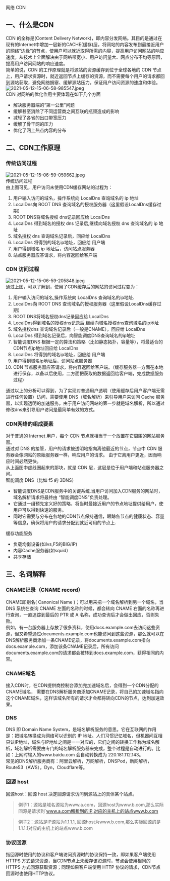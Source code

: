 网络 CDN
<a name="thE4q"></a>
## 一、什么是CDN
CDN 的全称是(Content Delivery Network)，即内容分发网络。其目的是通过在现有的Internet中增加一层新的CACHE(缓存)层，将网站的内容发布到最接近用户的网络”边缘“的节点，使用户可以就近取得所需的内容，提高用户访问网站的响应速度。从技术上全面解决由于网络带宽小、用户访问量大、网点分布不均等原因，提高用户访问网站的响应速度。<br />简单的说，CDN 的工作原理就是将源站的资源缓存到位于全球各地的 CDN 节点上，用户请求资源时，就近返回节点上缓存的资源，而不需要每个用户的请求都回到源站获取，避免网络拥塞、缓解源站压力，保证用户访问资源的速度和体验。<br />![2021-05-12-15-06-58-985547.jpeg](https://cdn.nlark.com/yuque/0/2021/jpeg/396745/1620803291842-d57afa5d-75cc-4d02-ad72-863b0eb15818.jpeg#clientId=ubce6622b-22e3-4&from=ui&id=u63e5e3ec&originHeight=433&originWidth=638&originalType=binary&size=23764&status=done&style=shadow&taskId=u13f7c1f8-3ee0-426f-aa8f-1ddea47cc5e)<br />CDN 对网络的优化作用主要体现在如下几个方面

- 解决服务器端的“第一公里”问题
- 缓解甚至消除了不同运营商之间互联的瓶颈造成的影响
- 减轻了各省的出口带宽压力
- 缓解了骨干网的压力
- 优化了网上热点内容的分布
<a name="H3wQ2"></a>
## 二、CDN工作原理
<a name="AVjZd"></a>
### 传统访问过程
![2021-05-12-15-06-59-059662.jpeg](https://cdn.nlark.com/yuque/0/2021/jpeg/396745/1620803300514-3509e082-50be-4856-99f0-0fd63fd2ca24.jpeg#clientId=ubce6622b-22e3-4&from=ui&id=uf4e7258a&originHeight=329&originWidth=618&originalType=binary&size=15627&status=done&style=shadow&taskId=u6ba69825-9f93-41ec-9db8-bd0fabb87d8)<br />传统访问过程<br />由上图可见，用户访问未使用CDN缓存网站的过程为：

1. 用户输入访问的域名，操作系统向 LocalDns 查询域名的 ip 地址
2. LocalDns向 ROOT DNS 查询域名的授权服务器（这里假设LocalDns缓存过期）
3. ROOT DNS将域名授权 dns记录回应给 LocalDns
4. LocalDns 得到域名的授权 dns 记录后,继续向域名授权 dns 查询域名的 ip 地址
5. 域名授权 dns 查询域名记录后，回应给 LocalDns
6. LocalDns 将得到的域名ip地址，回应给 用户端
7. 用户得到域名 ip 地址后，访问站点服务器
8. 站点服务器应答请求，将内容返回给客户端
<a name="k11sh"></a>
### CDN 访问过程
![2021-05-12-15-06-59-205848.jpeg](https://cdn.nlark.com/yuque/0/2021/jpeg/396745/1620803310450-1873edb2-13a4-44ca-bf61-a83e8b1a25e7.jpeg#clientId=ubce6622b-22e3-4&from=ui&id=u032e50f5&originHeight=361&originWidth=640&originalType=binary&size=17754&status=done&style=shadow&taskId=u2b7a5a8c-4ce1-4e40-88ce-08bbf309d34)<br />通过上图，可以了解到，使用了CDN缓存后的网站的访问过程变为：

1. 用户输入访问的域名,操作系统向 LocalDns 查询域名的ip地址.
2. LocalDns向 ROOT DNS 查询域名的授权服务器（这里假设LocalDns缓存过期）
3. ROOT DNS将域名授权dns记录回应给 LocalDns
4. LocalDns得到域名的授权dns记录后,继续向域名授权dns查询域名的ip地址
5. 域名授权dns 查询域名记录后（一般是CNAME），回应给 LocalDns
6. LocalDns 得到域名记录后，向智能调度DNS查询域名的ip地址
7. 智能调度DNS 根据一定的算法和策略（比如静态拓扑，容量等），将最适合的CDN节点ip地址回应给 LocalDns
8. LocalDns 将得到的域名ip地址，回应给 用户端
9. 用户得到域名ip地址后，访问站点服务器
10. CDN 节点服务器应答请求，将内容返回给客户端。（缓存服务器一方面在本地进行保存，以备以后使用，二方面把获取的数据返回给客户端，完成数据服务过程）

通过以上的分析可以得到，为了实现对普通用户透明（使用缓存后用户客户端无需进行任何设置）访问，需要使用 DNS（域名解析）来引导用户来访问 Cache 服务器，以实现透明的加速服务。由于用户访问网站的第一步就是域名解析，所以通过修改dns来引导用户访问是最简单有效的方式。
<a name="Tjxat"></a>
### CDN网络的组成要素
对于普通的 Internet 用户，每个 CDN 节点就相当于一个放置在它周围的网站服务器。<br />通过对 DNS 的接管，用户的请求被透明地指向离他最近的节点，节点中 CDN 服务器会像网站的原始服务器一样，响应用户的请求。 由于它离用户更近，因而响应时间必然更快。<br />从上面图中虚线圈起来的那块，就是 CDN 层，这层是位于用户端和站点服务器之间。<br />智能调度 DNS（比如 f5 的 3DNS）

- 智能调度DNS是CDN服务中的关键系统.当用户访问加入CDN服务的网站时，域名解析请求将最终由 “智能调度DNS”负责处理。
- 它通过一组预先定义好的策略，将当时最接近用户的节点地址提供给用户，使用户可以得到快速的服务。
- 同时它需要与分布在各地的CDN节点保持通信，跟踪各节点的健康状态、容量等信息，确保将用户的请求分配到就近可用的节点上.

缓存功能服务

- 负载均衡设备(如lvs,F5的BIG/IP)
- 内容Cache服务器(如squid）
- 共享存储
<a name="Y7hci"></a>
## 三、名词解释
<a name="ybd47"></a>
### CNAME记录（CNAME record）
CNAME即别名( Canonical Name )；可以用来把一个域名解析到另一个域名，当 DNS 系统在查询 CNAME 左面的名称的时候，都会转向 CNAME 右面的名称再进行查询，一直追踪到最后的 PTR 或 A 名称，成功查询后才会做出回应，否则失败。<br />例如，有一台服务器上存放了很多资料，使用docs.example.com去访问这些资源，但又希望通过documents.example.com也能访问到这些资源，那么就可以在DNS解析服务商添加一条CNAME记录，将documents.example.com指向docs.example.com，添加该条CNAME记录后，所有访问documents.example.com的请求都会被转到docs.example.com，获得相同的内容。
<a name="oV7Wv"></a>
### CNAME域名
接入CDN时，在CDN提供商控制台添加完加速域名后，会得到一个CDN分配的CNAME域名， 需要在DNS解析服务商添加CNAME记录，将自己的加速域名指向这个CNAME域名，这样该域名所有的请求才会都将转向CDN的节点，达到加速效果。
<a name="HDCw3"></a>
### DNS
DNS 即 Domain Name System，是域名解析服务的意思。它在互联网的作用是：把域名转换成为网络可以识别的 IP 地址。人们习惯记忆域名，但机器间互相只认IP地址，域名与IP地址之间是一一对应的，它们之间的转换工作称为域名解析，域名解析需要由专门的域名解析服务器来完成，整个过程是自动进行的。比如：上网时输入的www.baidu.com 会自动转换成为 220.181.112.143。<br />常见的DNS解析服务商有：阿里云解析，万网解析，DNSPod，新网解析，Route53（AWS），Dyn，Cloudflare等。
<a name="UWhV1"></a>
### 回源 host
回源host：回源 host 决定回源请求访问到源站上的具体某个站点。
> 例子1：源站是域名源站为www.a.com，回源host为www.b.com,那么实际回源是请求到`www.a.com解析到的IP,对应的主机上的站点www.b.com

> 例子2：源站是IP源站为1.1.1.1, 回源host为www.b.com,那么实际回源的是1.1.1.1对应的主机上的站点www.b.com

<a name="DcZHS"></a>
### 协议回源
指回源时使用的协议和客户端访问资源时的协议保持一致，即如果客户端使用 HTTPS 方式请求资源，当CDN节点上未缓存该资源时，节点会使用相同的 HTTPS 方式回源获取资源；同理如果客户端使用 HTTP 协议的请求，CDN节点回源时也使用HTTP协议。
